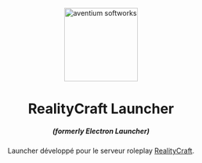 <p align="center"><img src="https://www.realitycraft-reborn.fr/styles/default/xenforo/realitycraft_logo_orange.png" width="150px" height="150px" alt="aventium softworks"></p>

<h1 align="center">RealityCraft Launcher</h1>

<em><h5 align="center">(formerly Electron Launcher)</h5></em>

<p align="center">Launcher développé pour le serveur roleplay <a href="https://www.realitycraft-reborn.fr" target="_blank">RealityCraft</a>.</p>
